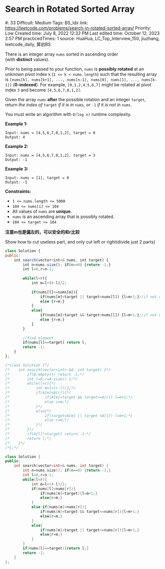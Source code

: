 # Search in Rotated Sorted Array

#: 33
Difficult: Medium
Tags: BS_Idx
link: https://leetcode.com/problems/search-in-rotated-sorted-array/
Priority: Low
Created time: July 8, 2022 12:32 PM
Last edited time: October 12, 2023 2:57 PM
practicedTimes: 1
source: HuaHua, LC_Top_Interview_150, jiuzhang, leetcode_daily, 算初BS

There is an integer array `nums` sorted in ascending order (with **distinct** values).

Prior to being passed to your function, `nums` is **possibly rotated** at an unknown pivot index `k` (`1 <= k < nums.length`) such that the resulting array is `[nums[k], nums[k+1], ..., nums[n-1], nums[0], nums[1], ..., nums[k-1]]` (**0-indexed**). For example, `[0,1,2,4,5,6,7]` might be rotated at pivot index `3` and become `[4,5,6,7,0,1,2]`.

Given the array `nums` **after** the possible rotation and an integer `target`, return *the index of* `target` *if it is in* `nums`*, or* `-1` *if it is not in* `nums`.

You must write an algorithm with `O(log n)` runtime complexity.

**Example 1:**

```
Input: nums = [4,5,6,7,0,1,2], target = 0
Output: 4

```

**Example 2:**

```
Input: nums = [4,5,6,7,0,1,2], target = 3
Output: -1

```

**Example 3:**

```
Input: nums = [1], target = 0
Output: -1

```

**Constraints:**

- `1 <= nums.length <= 5000`
- `104 <= nums[i] <= 104`
- All values of `nums` are **unique**.
- `nums` is an ascending array that is possibly rotated.
- `104 <= target <= 104`

**注意m也是偏左的，可以安全的和r比较**

Show how to cut useless part, and only cut left or right(divide just 2 parts)

```jsx
class Solution {
public:
    int search(vector<int>& nums, int target) {
        int n=nums.size(); if(n==0) {return -1;}
        int l=0,r=n-1;
        
        while(l<r){
            int m=l+(r-l)/2;
            
            if(nums[l]<=nums[m]){
                if(nums[m]<target || target<nums[l]) {l=m+1;}//if not qualify
                else {r=m;}
            }
            else{
                if(nums[m]<target && target<nums[l]) {l=m+1;}//if not qualify
                else {r=m;}
            }
        }
        
        //find element
        if(nums[l]==target) return l;
        return -1;
    }
};
```

```cpp
/*class Solution {*/
/*    int search(vector<int> &A, int target) {*/
/*        if(A.empty()) return -1;*/
/*        int l=0,r=A.size()-1;*/
/*        while(l<r){*/
/*            int m=l+(r-l)/2;*/
/*            if(A[m]<A[r]){*/
/*                if(A[m]<target && target<=A[r]) l=m+1;*/
/*                else r=m;*/
/*            }*/
/*            else{*/
/*                if(target>A[m] || target <A[l]) l=m+1;*/
/*                else r=m;*/
/*            }*/
/*        }*/
/*        if(A[l]!=target) return -1;*/
/*        return l;*/
/*    }*/
/*};*/

class Solution {
public:
    int search(vector<int>& nums, int target) {
        int n=nums.size(); if(n==0) {return -1;}
        int l=0,r=n-1;
        while(l<r){
            int m=l+(r-l)/2;
            if(nums[l]<nums[r]){
                if(nums[m]<target){l=m+1;}
                else{r=m;}
            }
            else if(nums[m]<nums[r]){
                if(nums[m]<target && target<=nums[r]){l=m+1;}
                else{r=m;}
            }
            else{
                if(nums[m]<target || target<=nums[r]){l=m+1;}
                else{r=m;}
            }
        }
        if(nums[l]==target){return l;}
        return -1;
    }
};
```